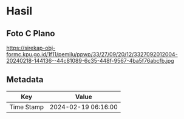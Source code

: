 # Hasil

## Foto C Plano

https://sirekap-obj-formc.kpu.go.id/1f11/pemilu/ppwp/33/27/09/20/12/3327092012004-20240218-144136--44c81089-6c35-448f-9567-4ba5f76abcfb.jpg


## Metadata

| Key        | Value               |
| ---------- | ------------------- |
| Time Stamp | 2024-02-19 06:16:00 |



